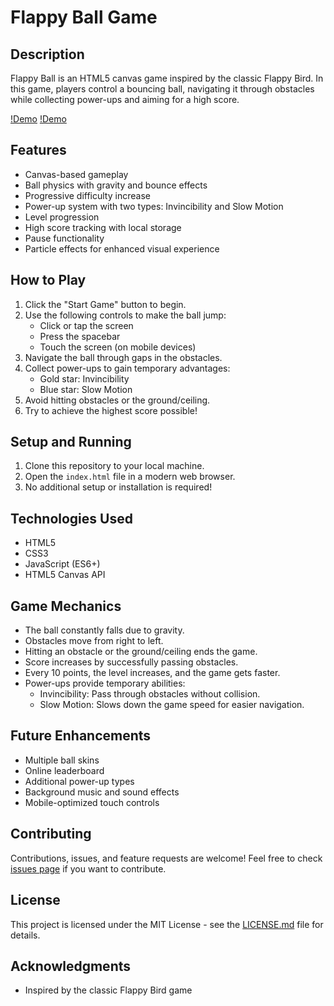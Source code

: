 # Flappy Ball Game

## Description

Flappy Ball is an HTML5 canvas game inspired by the classic Flappy Bird. In this game, players control a bouncing ball, navigating it through obstacles while collecting power-ups and aiming for a high score.

[!Demo](flappyball1.jpg)
[!Demo](flappyball1.jpg)

## Features

- Canvas-based gameplay
- Ball physics with gravity and bounce effects
- Progressive difficulty increase
- Power-up system with two types: Invincibility and Slow Motion
- Level progression
- High score tracking with local storage
- Pause functionality
- Particle effects for enhanced visual experience

## How to Play

1. Click the "Start Game" button to begin.
2. Use the following controls to make the ball jump:
   - Click or tap the screen
   - Press the spacebar
   - Touch the screen (on mobile devices)
3. Navigate the ball through gaps in the obstacles.
4. Collect power-ups to gain temporary advantages:
   - Gold star: Invincibility
   - Blue star: Slow Motion
5. Avoid hitting obstacles or the ground/ceiling.
6. Try to achieve the highest score possible!

## Setup and Running

1. Clone this repository to your local machine.
2. Open the `index.html` file in a modern web browser.
3. No additional setup or installation is required!

## Technologies Used

- HTML5
- CSS3
- JavaScript (ES6+)
- HTML5 Canvas API

## Game Mechanics

- The ball constantly falls due to gravity.
- Obstacles move from right to left.
- Hitting an obstacle or the ground/ceiling ends the game.
- Score increases by successfully passing obstacles.
- Every 10 points, the level increases, and the game gets faster.
- Power-ups provide temporary abilities:
  - Invincibility: Pass through obstacles without collision.
  - Slow Motion: Slows down the game speed for easier navigation.

## Future Enhancements

- Multiple ball skins
- Online leaderboard
- Additional power-up types
- Background music and sound effects
- Mobile-optimized touch controls

## Contributing

Contributions, issues, and feature requests are welcome! Feel free to check [issues page](https://github.com/JohnDev19/Flappy-Ball/issues) if you want to contribute.

## License

This project is licensed under the MIT License - see the [LICENSE.md](LICENSE.md) file for details.

## Acknowledgments

- Inspired by the classic Flappy Bird game
